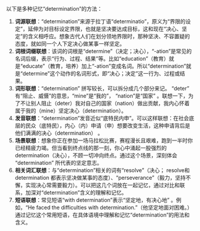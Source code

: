 以下是多种记忆“determination”的方法：
1. **词源联想**：“determination”来源于拉丁语“determinatio”，原义为“界限的设定”，延伸为对目标设定界限，也就是坚决要达成目标，这和现在“决心、坚定”的含义相呼应。想象古代人们在划分领地界限时，那种坚决、不容置疑的态度，就如同一个人下定决心做某事一样坚定。
2. **词根词缀联想**：该词的词根是“determine”（决定；决心），“-ation”是常见的名词后缀，表示“行为、过程、结果”等。比如“education”（教育）就是“educate”（教育，培养）加上“-ation”变成名词。所以“determination”就是“determine”这个动作的名词形式，即“决心；决定”这一行为、过程或结果。
3. **词形联想**：“determination” 拼写较长，可以拆分成几个部分来记。 “deter” 有“阻止、威慑”的意思，“mine”是“我的”， “nation”是“国家” 。联想一下，为了不让别人阻止（deter）我对自己的国家（nation）做出贡献，我内心怀着属于我的（mine）坚定决心（determination）。
4. **发音联想**：“determination”发音近似“底特民内申”。可以这样联想：在社会底层的民众（底特民），内心（内）申请（申）想要改变生活，这种申请背后是他们满满的决心（determination） 。
5. **场景联想**：想象你正在参加一场马拉松比赛，赛程漫长且艰难，跑到一半时你已经精疲力竭。但当看到终点线的那一刻，你心中涌起一股强烈的 determination（决心），不顾一切冲向终点。通过这个场景，深刻体会 “determination” 所代表的坚定意志。
6. **相关词汇联想**：与“determination”相关的词有“resolve”（决心； resolve和determination 都表示坚决做某事的态度）、“perseverance”（毅力，坚持不懈，实现决心常需要毅力）。可以把这几个词放在一起记忆，通过对比和联系，加深对“determination”含义的理解和记忆。
7. **短语联想**：常见短语“with determination”表示“坚定地，有决心地” 。例如，“He faced the difficulties with determination.”（他坚定地面对困难。）通过记忆这个常用短语，在具体语境中理解和记忆“determination”的用法和含义。 